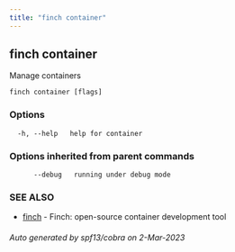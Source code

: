 ```yaml
---
title: "finch container"
---
```

## finch container

Manage containers

```
finch container [flags]
```

### Options

```
  -h, --help   help for container
```

### Options inherited from parent commands

```
      --debug   running under debug mode
```

### SEE ALSO

* [finch](../finch/)	 - Finch: open-source container development tool

###### Auto generated by spf13/cobra on 2-Mar-2023
